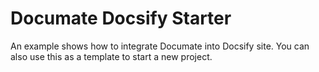 # Documate Docsify Starter

An example shows how to integrate Documate into Docsify site. You can also use this as a template to start a new project.
